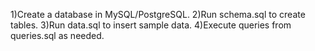 1)Create a database in MySQL/PostgreSQL.
2)Run schema.sql to create tables.
3)Run data.sql to insert sample data.
4)Execute queries from queries.sql as needed.
